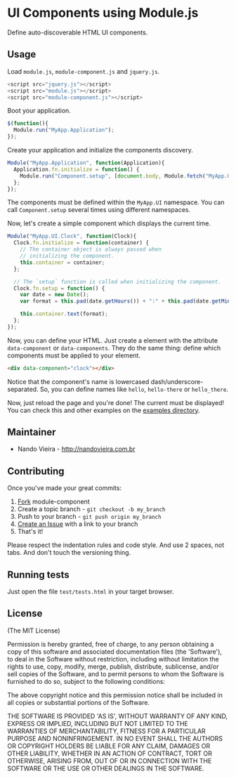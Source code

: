 # UI Components using Module.js

Define auto-discoverable HTML UI components.

## Usage

Load `module.js`, `module-component.js` and `jquery.js`.

```javascript
<script src="jquery.js"></script>
<script src="module.js"></script>
<script src="module-component.js"></script>
```

Boot your application.

```javascript
$(function(){
  Module.run("MyApp.Application");
});
```

Create your application and initialize the components discovery.

```javascript
Module("MyApp.Application", function(Application){
  Application.fn.initialize = function() {
    Module.run("Component.setup", [document.body, Module.fetch("MyApp.UI")]);
  };
});
```

The components must be defined within the `MyApp.UI` namespace. You can call `Component.setup` several times using different namespaces.

Now, let's create a simple component which displays the current time.

```javascript
Module("MyApp.UI.Clock", function(Clock){
  Clock.fn.initialize = function(container) {
    // The container object is always passed when
    // initializing the component.
    this.container = container;
  };

  // The `setup` function is called when initializing the component.
  Clock.fn.setup = function() {
    var date = new Date();
    var format = this.pad(date.getHours()) + ":" + this.pad(date.getMinutes());

    this.container.text(format);
  };
});
```

Now, you can define your HTML. Just create a element with the attribute `data-component` or `data-components`. They do the same thing: define which components must be applied to your element.

```html
<div data-component="clock"></div>
```

Notice that the component's name is lowercased dash/underscore-separated. So, you can define names like `hello`, `hello-there` or `hello_there`.

Now, just reload the page and you're done! The current must be displayed! You can check this and other examples on the [examples directory](https://github.com/fnando/module-component/tree/master/test).

## Maintainer

- Nando Vieira - <http://nandovieira.com.br>

## Contributing

Once you've made your great commits:

1. [Fork](http://help.github.com/forking/) module-component
2. Create a topic branch - `git checkout -b my_branch`
3. Push to your branch - `git push origin my_branch`
4. [Create an Issue](http://github.com/fnando/module-component/issues) with a link to your branch
5. That's it!

Please respect the indentation rules and code style.
And use 2 spaces, not tabs. And don't touch the versioning thing.

## Running tests

Just open the file `test/tests.html` in your target browser.

## License

(The MIT License)

Permission is hereby granted, free of charge, to any person obtaining
a copy of this software and associated documentation files (the
'Software'), to deal in the Software without restriction, including
without limitation the rights to use, copy, modify, merge, publish,
distribute, sublicense, and/or sell copies of the Software, and to
permit persons to whom the Software is furnished to do so, subject to
the following conditions:

The above copyright notice and this permission notice shall be
included in all copies or substantial portions of the Software.

THE SOFTWARE IS PROVIDED 'AS IS', WITHOUT WARRANTY OF ANY KIND,
EXPRESS OR IMPLIED, INCLUDING BUT NOT LIMITED TO THE WARRANTIES OF
MERCHANTABILITY, FITNESS FOR A PARTICULAR PURPOSE AND NONINFRINGEMENT.
IN NO EVENT SHALL THE AUTHORS OR COPYRIGHT HOLDERS BE LIABLE FOR ANY
CLAIM, DAMAGES OR OTHER LIABILITY, WHETHER IN AN ACTION OF CONTRACT,
TORT OR OTHERWISE, ARISING FROM, OUT OF OR IN CONNECTION WITH THE
SOFTWARE OR THE USE OR OTHER DEALINGS IN THE SOFTWARE.
